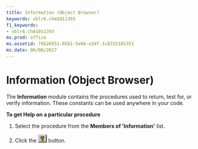 ```yaml
---
title: Information (Object Browser)
keywords: vblr6.chm1011393
f1_keywords:
- vblr6.chm1011393
ms.prod: office
ms.assetid: 74b26551-05b1-5e66-e34f-1c8315185351
ms.date: 06/08/2017
---
```



# Information (Object Browser)

The  **Information** module contains the procedures used to return, test for, or verify information. These constants can be used anywhere in your code.

 **To get Help on a particular procedure**




1. Select the procedure from the  **Members of 'Information'** list.
    
2. Click the 
![Help button](../../../images/but_help_ZA01201583.gif) button.
    


